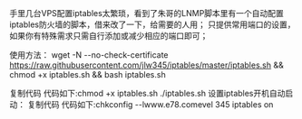 手里几台VPS配置iptables太繁琐，看到了朱哥的LNMP脚本里有一个自动配置iptables防火墙的脚本，借来改了一下，给需要的人用；
只提供常用端口的设置，如果你有特殊需求只需自行添加或减少相应的端口即可；


使用方法：
wget -N --no-check-certificate https://raw.githubusercontent.com/jlw345/iptables/master/iptables.sh && chmod +x iptables.sh && bash iptables.sh



复制代码 代码如下:chmod +x iptables.sh
./iptables.sh
设置iptables开机自动启动：
复制代码 代码如下:chkconfig --lwww.e78.comevel 345 iptables on
